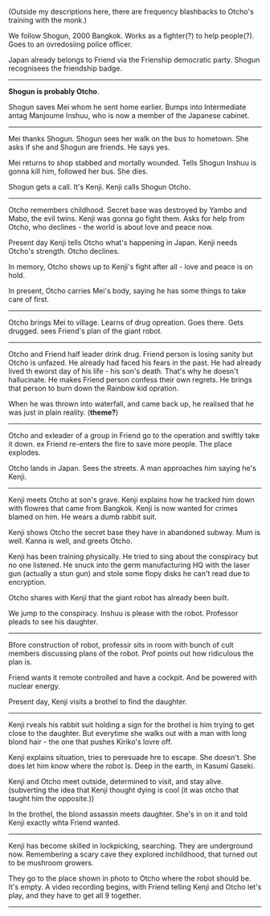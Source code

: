 (Outside my descriptions here, there are frequency blashbacks to Otcho's training with the monk.)

We follow Shogun, 2000 Bangkok. 
Works as a fighter(?) to help people(?). Goes to an ovredosiing police officer. 

Japan already belongs to Friend via the Frienship democratic party. 
Shogun recognisees the friendship badge. 

----
**Shogun is probably Otcho**. 

Shogun saves Mei whom he sent home earlier. Bumps into Intermediate antag Manjoume Inshuu, who is now a member of the Japanese cabinet. 

----
Mei thanks Shogun. Shogun sees her walk on the bus to hometown. She asks if she and Shogun are friends. He says yes. 

Mei returns to shop stabbed and mortally wounded. Tells Shogun Inshuu is gonna kill him, followed her bus. She dies. 

Shogun gets a call. It's Kenji. Kenji calls Shogun Otcho. 

----
Otcho remembers childhood. 
Secret base was destroyed by Yambo and Mabo, the evil twins. Kenji was gonna go fight them. Asks for help from Otcho, who declines - the world is about love and peace now. 

Present day Kenji tells Otcho what's happening in Japan. Kenji needs Otcho's strength. Otcho declines. 

In memory, Otcho shows up to Kenji's fight after all - love and peace is on hold. 

In present, Otcho carries Mei's body, saying he has some things to take care of first. 

----
Otcho brings Mei to village. Learns of drug opreation. Goes there. Gets drugged. sees Friend's plan of the giant robot. 

---
Otcho and Friend half leader drink drug. Friend person is losing sanity but Otcho is unfazed. He already had faced his fears in the past. He had already lived th eworst day of his life - his son's death. That's why he doesn't hallucinate. 
He makes Friend person confess their own regrets. 
He brings that person to burn down the Rainbow kid opration. 

When he was thrown into waterfall, and came back up, he realised that he was just in plain reality. (**theme?**)

---
Otcho and exleader of a group in Friend go to the operation and swiftly take it down. ex Friend re-enters the fire to save more people. The place explodes. 

Otcho lands in Japan. 
Sees the streets. A man approaches him saying he's Kenji. 

----
Kenji meets Otcho at son's grave. Kenji explains how he tracked him down with flowres that came from Bangkok. Kenji is now wanted for crimes blamed on him. He wears a dumb rabbit suit. 

Kenji shows Otcho the secret base they have in abandoned subway. Mum is well. Kanna is well, and greets Otcho. 

Kenji has been training physically. He tried to sing about the conspiracy but no one listened. He snuck into the germ manufacturing HQ with the laser gun (actually a stun gun) and stole some flopy disks he can't read due to encryption. 

Otcho shares with Kenji that the giant robot has already been built. 

We jump to the conspiracy. Inshuu is please with the robot. Professor pleads to see his daughter. 

---
Bfore construction of robot, professir sits in room with bunch of cult members discussing plans of the robot. Prof points out how ridiculous the plan is. 

Friend wants it remote controlled and have a cockpit. And be powered with nuclear energy. 

Present day, Kenji visits a brothel to find the daughter. 

----
Kenji rveals his rabbit suit holding a sign for the brothel is him trying to get close to the daughter. But everytime she walks out with a man with long blond hair - the one that pushes Kiriko's lovre off. 

Kenji explains situation, tries to peresuade hre to escape. She doesn't. She does let him know where the robot is. Deep in the earth, in Kasumi Gaseki. 

Kenji and Otcho meet outside, determined to visit, and stay alive. (subverting the idea that Kenji thought dying is cool (it was otcho that taught him the opposite.))

In the brothel, the blond assassin meets daughter. She's in on it and told Kenji exactly whta Friend wanted. 

---
Kenji has become skilled in lockpicking, searching. 
They are underground now. Remembering a scary cave they explored inchildhood, that turned out to be mushroom growers. 

They go to the place shown in photo to Otcho where the robot should be. It's empty. A video recording begins, with Friend telling Kenji and Otcho let's play, and they have to get all 9 together. 

---
